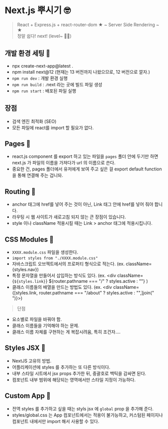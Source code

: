 # Next.js 뿌시기 🤓
> React + Express.js + react-router-dom ★ ~ Server Side Rendering ~ ★ <br/>
정말 쉽다! next! (level~ 👯‍♀️)
## 개발 환경 세팅 📝
-  npx create-next-app@latest .
- npm install next@12 (현재는 13 버전까지 나왔으므로, 12 버전으로 깔자.)
- `npm run dev` : 개발 환경 실행
- `npm run build` : .next 라는 곳에 빌드 파일 생성
- `npm run start` : 배포된 파일 실행
## 장점
- 검색 엔진 최적화 (SEO)
- 모든 파일에 react를 import 할 필요가 없다.
## Pages 📝
- react.js component 를 export 하고 있는 파일을 `pages` 폴더 안에 두기만 하면 next.js 가 파일의 이름을 가져다가 url 의 이름으로 쓴다.
- 중요한 건, pages 폴더에서 유저에게 보여 주고 싶은 걸 export default function 을 통해 연결해 주는 겁니돠.
## Routing 📝
- anchor 태그에 href를 넣어 주는 것이 아닌, Link 태그 안에 href를 넣어 줘야 합니다.
- 라우팅 시 웹 사이트가 새로고침 되지 않는 큰 장점이 있습니다.
- style 이나 className 적용시킬 때는 Link > anchor 태그에 적용시킵니다.
## CSS Modules 📝
- `XXXX.module.css` 파일을 생성한다.
- `import styles from "./XXXX.module.css"`
- 자바스크립트 오브젝트에서의 프로퍼티 형식으로 적는다. (ex. className={styles.nav})
- 특정 문자열을 만들어서 삽입하는 방식도 있다. (ex. <div className={`${styles.link}`} ${router.pathname === "/" ? styles.active : ""} )
- 클래스 이름들의 배열을 만드는 방법도 있다. (ex. <div className={[styles.link, router.pathname === "/about" ? styles.active : "",]join(" ")}>)
> 단점
- 요소별로 파일을 바꿔야 함.
- 클래스 이름들을 기억해야 하는 문제.
- 클래스 이름 자체를 구현하는 게 복잡시려움, 특히 조건자....
## Styles JSX 📝
- NextJS 고유의 방법.
- 어플리케이션에 styles 를 추가하는 또 다른 방식이다.
- 내부 스타일 시트에서 jsx props 추가한 뒤, 중괄호로 백틱을 감싸면 된다.
- 컴포넌트 내부 범위에 해당되는 영역에서만 스타일 지정이 가능하다.
## Custom App 📝
- 전역 styles 를 추가하고 싶을 때는 styls jsx 에 `global` prop 을 추가해 준다.
- styles/global.css 는 App 컴포넌트에서는 적용이 불가능하고, 커스텀된 페이지나 컴포넌트 내에서만 import 해서 사용할 수 있다.